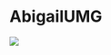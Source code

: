# AbigailUMG

<img src="https://user-images.githubusercontent.com/73097560/115834477-dbab4500-a447-11eb-908a-139a6edaec5c.gif">


